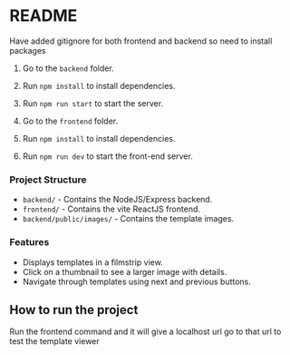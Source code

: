 # README

Have added gitignore for both frontend and backend so need to install packages

1. Go to the `backend` folder.
2. Run `npm install` to install dependencies.
3. Run `npm run start` to start the server.

4. Go to the `frontend` folder.
5. Run `npm install` to install dependencies.
6. Run `npm run dev` to start the front-end server.

### Project Structure

- `backend/` - Contains the NodeJS/Express backend.
- `frontend/` - Contains the vite ReactJS frontend.
- `backend/public/images/` - Contains the template images.

### Features

- Displays templates in a filmstrip view.
- Click on a thumbnail to see a larger image with details.
- Navigate through templates using next and previous buttons.

## How to run the project

Run the frontend command and it will give a localhost url go to that url to test the template viewer
